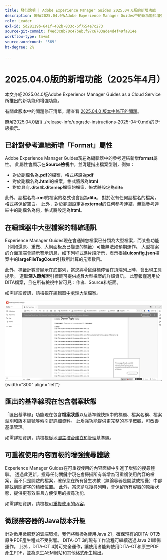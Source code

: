 ```yaml
---
title: 發行說明 | Adobe Experience Manager Guides 2025.04.0版的新增功能
description: 瞭解2025.04.0版Adobe Experience Manager Guides中的新功能和增強功能
role: Leader
exl-id: 5d28119b-641f-402b-833c-6f7554e7c273
source-git-commit: f4ed3c8b70c47beb1f97c6703ade4d4f49fa814e
workflow-type: tm+mt
source-wordcount: '569'
ht-degree: 2%

---
```


# 2025.04.0版的新增功能（2025年4月）

本文介紹2025.04.0版Adobe Experience Manager Guides as a Cloud Service所推出的新功能和增強功能。

有關此版本中的問題修正清單，請查看 [2025.04.0 版本中修正的問題](fixed-issues-2025-04-0.md)。

瞭解2025.04.0版](../release-info/upgrade-instructions-2025-04-0.md)的[升級指示。

## 已針對參考連結新增「Format」屬性

Adobe Experience Manager Guides現在為編輯器中的參考連結新增&#x200B;**format**&#x200B;屬性。 此屬性會顯示在&#x200B;**Source檢視**&#x200B;中，並清楚指出檔案型別，例如：

- 對於副檔名為&#x200B;**.pdf**&#x200B;的檔案，格式將設為&#x200B;**pdf**
- 對於副檔名為&#x200B;**.html**&#x200B;的檔案，格式將設為&#x200B;**html**
- 對於具有&#x200B;**.dita**&#x200B;或&#x200B;**.ditamap**&#x200B;檔案的檔案，格式將設定為&#x200B;**dita**

此外，副檔名為&#x200B;**.xml**&#x200B;的檔案的格式也會設為&#x200B;**dita**。 對於沒有任何副檔名的檔案，格式將保留空白。 此外，對於範圍設定為&#x200B;**external**&#x200B;的任何參考連結，無論參考連結中的副檔名為何，格式將設定為&#x200B;**html**。


## 在編輯器中大型檔案的精確通訊

Experience Manager Guides現在會通知您檔案已分類為大型檔案，而某些功能（例如還原、重做、大綱面板及已變更的標籤）可能無法如預期運作。 大型檔案的介面頂端會顯示警示訊息，如下列程式碼片段所示，表示根據&#x200B;**uiconfig.json**&#x200B;檔案中的&#x200B;**largeFileTagCount**&#x200B;引數所計算的元素數目。

此外，標籤計數會顯示在底部列，當您將滑鼠游標停留在頂端列上時，會出現工具提示。 選取&#x200B;**深入瞭解**&#x200B;索引標籤可提供處理大型檔案的詳細資訊。 此警報僅適用於DITA檔案，且在所有檢視中皆可見：作者、Source和版面。

如需詳細資訊，請檢視[在編輯器中處理大型檔案](../user-guide/web-editor-other-features.md#handling-large-files-in-the-editor)。

![](assets/add-toast-tag-count.png){width="800" align="left"}

## 匯出的基準線現在包含檔案狀態

「匯出基準線」功能現在包含&#x200B;**檔案狀態**&#x200B;以及基準線快照中的標題、檔案名稱、檔案型別和版本編號等索引鍵詳細資料。 此增強功能提供更完整的基準概觀，可改善基準管理。

如需詳細資訊，請檢視[從地圖主控台建立和管理基準線](../user-guide/web-editor-baseline.md#manage-baselines)。

## 可重複使用內容面板的增強搜尋體驗

Experience Manager Guides在可重複使用的內容面板中引進了增強的搜尋體驗。 透過此更新，搜尋任何關鍵字現在會掃描所有新增為可重複使用內容的檔案，而不只是開啟的檔案，確保您在所有發生次數（無論容器是開啟或摺疊）中都能找到關鍵字的精確位置。 此外，當您清除搜尋列時，會保留所有容器的原始狀態，提供更有效率且方便使用的搜尋功能。

如需詳細資訊，請檢視[可重複使用的內容](../user-guide/web-editor-features.md#reusable-content)。


## 微服務容器的Java版本升級

針對啟用微服務的雲端環境，我們將轉換為使用Java 21，確保現有的DITA-OT及原生PDF產生程式不受影響。 DITA-OT 3的現有工作流程可繼續透過Java 21順暢運作。  此外，DITA-OT 4將可完全運作，讓使用者能夠使用DITA-OT和原生PDF產生PDF，並為原生AEM網站和其他格式產生輸出。

